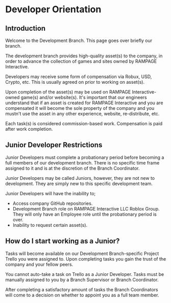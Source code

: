 # Developer Orientation

## Introduction

Welcome to the Development Branch. This page goes over briefly our branch.

The development branch provides high-quality asset(s) to the company, in order to advance the collection of games and sites owned by RAMPAGE Interactive.

Developers may receive some form of compensation via Robux, USD, Crypto, etc. This is usually agreed on prior to working on asset(s).

Upon completion of the asset(s) may be used on RAMPAGE Interactive-owned game(s) and/or website(s). It's important that our engineers understand that if an asset is created for RAMPAGE Interactive and you are compensated it will become the sole property of the company and you mustn't use the asset in any other experience, website, re-distribute, etc.

Each task(s) is considered commission-based work. Compensation is paid after work completion.

## Junior Developer Restrictions

Junior Developers must complete a probationary period before becoming a full members of our development branch. There is no specific time frame assigned to it and is at the discretion of the Branch Coordinator.

Junior Developers may be called Juniors, however, they are not new to development. They are simply new to this specific development team.

Junior Developers will have the inability to;

* Access company GitHub repositories.
* Development Branch role on RAMPAGE Interactive LLC Roblox Group. They will only have an Employee role until the probationary period is over.
* Inability to request certain asset(s).

## How do I start working as a Junior?

Tasks will become available on our Development Branch-specific Project Trello you were assigned to. Upon completing tasks you gain the trust of the company and your fellow peers.

You cannot auto-take a task on Trello as a Junior Developer. Tasks must be manually assigned to you by a Branch Supervisor or Branch Coordinator.

After completing a satisfactory amount of tasks the Branch Coordinators will come to a decision on whether to appoint you as a full team member.
